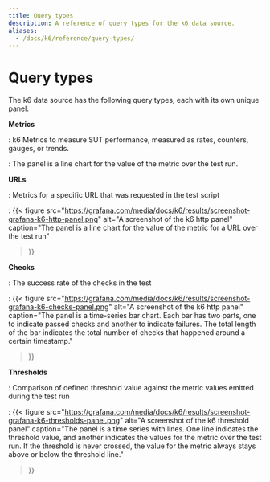 ```yaml
---
title: Query types
description: A reference of query types for the k6 data source.
aliases:
  - /docs/k6/reference/query-types/
---
```


# Query types

The k6 data source has the following query types, each with its own unique panel.

**Metrics**

: k6 Metrics to measure SUT performance, measured as rates, counters, gauges, or trends.

: The panel is a line chart for the value of the metric over the test run.

**URLs**

: Metrics for a specific URL that was requested in the test script

: {{< figure src="https://grafana.com/media/docs/k6/results/screenshot-grafana-k6-http-panel.png"
alt="A screenshot of the k6 http panel"
caption="The panel is a line chart for the value of the metric for a URL over the test run"
>}}

**Checks**

: The success rate of the checks in the test

: {{< figure src="https://grafana.com/media/docs/k6/results/screenshot-grafana-k6-checks-panel.png"
alt="A screenshot of the k6 http panel"
caption="The panel is a time-series bar chart. Each bar has two parts, one to indicate passed checks and another to indicate failures. The total length of the bar indicates the total number of checks that happened around a certain timestamp."
>}}

**Thresholds**

: Comparison of defined threshold value against the metric values emitted during the test run

: {{<
figure src="https://grafana.com/media/docs/k6/results/screenshot-grafana-k6-thresholds-panel.png"
alt="A screenshot of the k6 threshold panel"
caption="The panel is a time series with lines. One line indicates the threshold value, and another indicates the values for the metric over the test run. If the threshold is never crossed, the value for the metric always stays above or below the threshold line."
>}}

